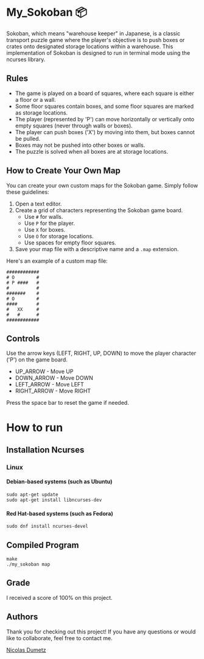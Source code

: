 # My_Sokoban 📦

Sokoban, which means "warehouse keeper" in Japanese, is a classic transport puzzle game where the player's objective is to push boxes or crates onto designated storage locations within a warehouse. This implementation of Sokoban is designed to run in terminal mode using the ncurses library.

## Rules

- The game is played on a board of squares, where each square is either a floor or a wall.
- Some floor squares contain boxes, and some floor squares are marked as storage locations.
- The player (represented by 'P') can move horizontally or vertically onto empty squares (never through walls or boxes).
- The player can push boxes ('X') by moving into them, but boxes cannot be pulled.
- Boxes may not be pushed into other boxes or walls.
- The puzzle is solved when all boxes are at storage locations.

## How to Create Your Own Map

You can create your own custom maps for the Sokoban game. Simply follow these guidelines:

1. Open a text editor.
2. Create a grid of characters representing the Sokoban game board.
   - Use `#` for walls.
   - Use `P` for the player.
   - Use `X` for boxes.
   - Use `O` for storage locations.
   - Use spaces for empty floor squares.
3. Save your map file with a descriptive name and a `.map` extension.

Here's an example of a custom map file:

```
############
# O        #
# P ####   #
#          #
#######    #
# O        #
####       #
#   XX     #
#   #      #
############
```
## Controls
Use the arrow keys (LEFT, RIGHT, UP, DOWN) to move the player character ('P') on the game board.

  - UP_ARROW    - Move UP
  - DOWN_ARROW  - Move DOWN
  - LEFT_ARROW  - Move LEFT
  - RIGHT_ARROW - Move RIGHT

Press the space bar to reset the game if needed.

# How to run

## Installation Ncurses

### Linux

#### Debian-based systems (such as Ubuntu)
```
sudo apt-get update
sudo apt-get install libncurses-dev
```
####  Red Hat-based systems (such as Fedora)
```
sudo dnf install ncurses-devel
```
## Compiled Program

```
make
./my_sokoban map
```


## Grade

I received a score of 100% on this project.

## Authors
Thank you for checking out this project! If you have any questions or would like to collaborate, feel free to contact me.

[Nicolas Dumetz](mailto:nicolasdumetzpro@gmail.com)

